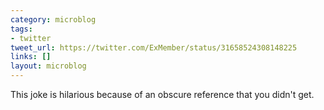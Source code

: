 ```yaml
---
category: microblog
tags:
- twitter
tweet_url: https://twitter.com/ExMember/status/31658524308148225
links: []
layout: microblog
---
```

This joke is hilarious because of an obscure reference that you didn't get.
